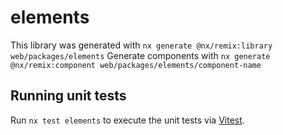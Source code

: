 # elements

This library was generated with `nx generate @nx/remix:library web/packages/elements`
Generate components with `nx generate @nx/remix:component web/packages/elements/component-name`

## Running unit tests

Run `nx test elements` to execute the unit tests via [Vitest](https://vitest.dev/).
